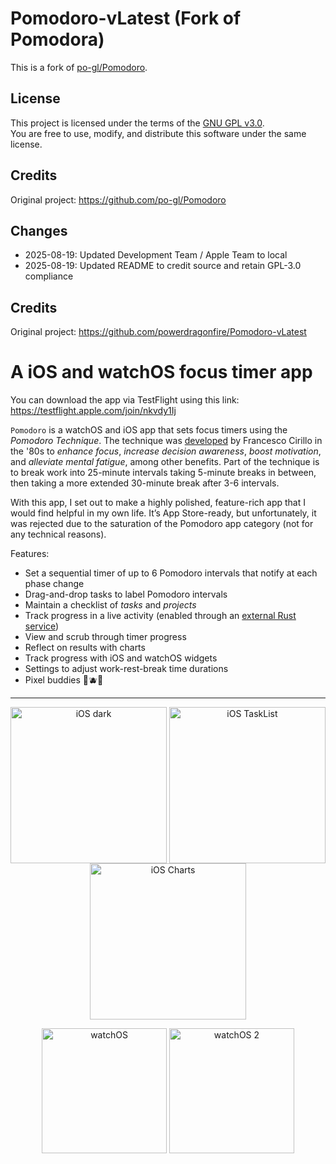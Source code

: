 # Pomodoro-vLatest (Fork of Pomodora)

This is a fork of [po-gl/Pomodoro](https://github.com/po-gl/Pomodoro).

## License
This project is licensed under the terms of the [GNU GPL v3.0](LICENSE).  
You are free to use, modify, and distribute this software under the same license.

## Credits
Original project: https://github.com/po-gl/Pomodoro


## Changes
* 2025-08-19: Updated Development Team / Apple Team to local
* 2025-08-19: Updated README to credit source and retain GPL-3.0 compliance

## Credits
Original project: https://github.com/powerdragonfire/Pomodoro-vLatest

# A iOS and watchOS focus timer app

You can download the app via TestFlight using this link: https://testflight.apple.com/join/nkvdy1Ij

`Pomodoro` is a watchOS and iOS app that sets focus timers using the *Pomodoro Technique*.
The technique was
[developed](http://friend.ucsd.edu/reasonableexpectations/downloads/Cirillo%20--%20Pomodoro%20Technique.pdf)
by Francesco Cirillo in the '80s to *enhance focus*, *increase decision awareness*, *boost motivation*, and 
*alleviate mental fatigue*, among other benefits. Part of the technique is to break work into 25-minute intervals taking
5-minute breaks in between, then taking a more extended 30-minute break after 3-6 intervals.

With this app, I set out to make a highly polished, feature-rich app that I would find helpful in my own life. It’s App Store-ready, but unfortunately, it was rejected due to the saturation of the Pomodoro app category (not for any technical reasons).

Features:
- Set a sequential timer of up to 6 Pomodoro intervals that notify at each phase change 
- Drag-and-drop tasks to label Pomodoro intervals
- Maintain a checklist of *tasks* and *projects*
- Track progress in a live activity (enabled through an [external Rust service](https://github.com/po-gl/pomodoro-notification-service))
- View and scrub through timer progress
- Reflect on results with charts
- Track progress with iOS and watchOS widgets
- Settings to adjust work-rest-break time durations
- Pixel buddies 🍅🫐🍌

---

<p align="middle"> 
  <img align="center" width="250" alt="iOS dark" src="https://github.com/po-gl/Pomodoro/assets/42399205/1c0d53ba-07ec-4c7a-936e-51f0fd2265c8">
  <img align="center" width="250" alt="iOS TaskList" src="https://github.com/po-gl/Pomodoro/assets/42399205/f70dcad1-6c4c-4e2d-bd4a-38a399aea5eb">
  <img align="center" width="250" alt="iOS Charts" src="https://github.com/po-gl/Pomodoro/assets/42399205/fbd4354b-d827-4a61-a6ff-060ba790f6da">
</p>

<p align="middle">
  <img align="center" width="200" alt="watchOS" src="https://github.com/po-gl/Pomodoro/assets/42399205/899dedb1-8837-41a8-a61e-771d6b0d2faf">
  <img align="center" width="200" alt="watchOS 2" src="https://github.com/po-gl/Pomodoro/assets/42399205/92391544-7f4c-41f7-a10e-7920ef0b69ad">
</p>
